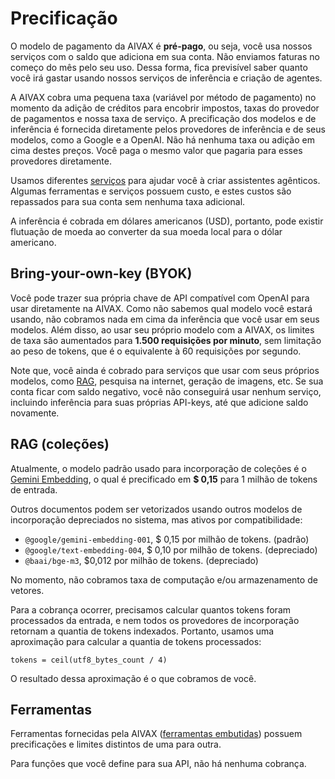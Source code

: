 # Precificação

O modelo de pagamento da AIVAX é **pré-pago**, ou seja, você usa nossos serviços com o saldo que adiciona em sua conta. Não enviamos faturas no começo do mês pelo seu uso. Dessa forma, fica previsível saber quanto você irá gastar usando nossos serviços de inferência e criação de agentes.

A AIVAX cobra uma pequena taxa (variável por método de pagamento) no momento da adição de créditos para encobrir impostos, taxas do provedor de pagamentos e nossa taxa de serviço. A precificação dos modelos e de inferência é fornecida diretamente pelos provedores de inferência e de seus modelos, como a Google e a OpenAI. Não há nenhuma taxa ou adição em cima destes preços. Você paga o mesmo valor que pagaria para esses provedores diretamente.

Usamos diferentes [serviços](/docs/builtin-tools) para ajudar você à criar assistentes agênticos. Algumas ferramentas e serviços possuem custo, e estes custos são repassados para sua conta sem nenhuma taxa adicional.

A inferência é cobrada em dólares americanos (USD), portanto, pode existir flutuação de moeda ao converter da sua moeda local para o dólar americano.

## Bring-your-own-key (BYOK)

Você pode trazer sua própria chave de API compatível com OpenAI para usar diretamente na AIVAX. Como não sabemos qual modelo você estará usando, não cobramos nada em cima da inferência que você usar em seus modelos. Além disso, ao usar seu próprio modelo com a AIVAX, os limites de taxa são aumentados para **1.500 requisições por minuto**, sem limitação ao peso de tokens, que é o equivalente à 60 requisições por segundo.

Note que, você ainda é cobrado para serviços que usar com seus próprios modelos, como [RAG](/docs/entities/collections.md), pesquisa na internet, geração de imagens, etc. Se sua conta ficar com saldo negativo, você não conseguirá usar nenhum serviço, incluindo inferência para suas próprias API-keys, até que adicione saldo novamente.

## RAG (coleções)

Atualmente, o modelo padrão usado para incorporação de coleções é o [Gemini Embedding](https://ai.google.dev/gemini-api/docs/pricing#gemini-embedding), o qual é precificado em **$ 0,15** para 1 milhão de tokens de entrada.

Outros documentos podem ser vetorizados usando outros modelos de incorporação depreciados no sistema, mas ativos por compatibilidade:

- `@google/gemini-embedding-001`, $ 0,15 por milhão de tokens. (padrão)
- `@google/text-embedding-004`, $ 0,10 por milhão de tokens. (depreciado)
- `@baai/bge-m3`, $0,012 por milhão de tokens. (depreciado)

No momento, não cobramos taxa de computação e/ou armazenamento de vetores.

Para a cobrança ocorrer, precisamos calcular quantos tokens foram processados da entrada, e nem todos os provedores de incorporação retornam a quantia de tokens indexados. Portanto, usamos uma aproximação para calcular a quantia de tokens processados:

    tokens = ceil(utf8_bytes_count / 4)

O resultado dessa aproximação é o que cobramos de você.

## Ferramentas

Ferramentas fornecidas pela AIVAX ([ferramentas embutidas](/docs/builtin-tools)) possuem precificações e limites distintos de uma para outra.

Para funções que você define para sua API, não há nenhuma cobrança.